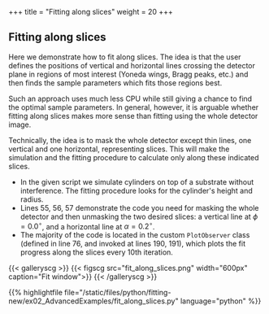 +++
title = "Fitting along slices"
weight = 20
+++

## Fitting along slices

Here we demonstrate how to fit along slices. The idea is that the user defines the positions of vertical and horizontal lines crossing the detector plane in regions of most interest (Yoneda wings, Bragg peaks, etc.) and then finds the sample parameters which fits those regions best.

Such an approach uses much less CPU while still giving a chance to find the optimal sample parameters. In general, however, it is arguable whether fitting along slices makes more sense than fitting using the whole detector image.

Technically, the idea is to mask the whole detector except thin lines, one vertical and one horizontal, representing slices. This will make the simulation and the fitting procedure to calculate only along these indicated slices.

* In the given script we simulate cylinders on top of a substrate without interference. The fitting procedure looks for the cylinder's height and radius.
* Lines 55, 56, 57 demonstrate the code you need for masking the whole detector and then unmasking the two desired slices: a vertical line at $\phi=0.0^{\circ}$, and a horizontal line at $\alpha=0.2^{\circ}$.
* The majority of the code is located in the custom `PlotObserver` class (defined in line 76, and invoked at lines 190, 191), which plots the fit progress along the slices every 10th iteration.

{{< galleryscg >}}
{{< figscg src="fit_along_slices.png" width="600px" caption="Fit window">}}
{{< /galleryscg >}}

{{% highlightfile file="/static/files/python/fitting-new/ex02_AdvancedExamples/fit_along_slices.py" language="python" %}}

